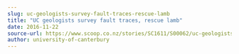 ```yaml
---
slug: uc-geologists-survey-fault-traces-rescue-lamb
title: "UC geologists survey fault traces, rescue lamb"
date: 2016-11-22
source-url: https://www.scoop.co.nz/stories/SC1611/S00062/uc-geologists-survey-fault-traces-rescue-lamb.htm
author: university-of-canterbury
---
```

